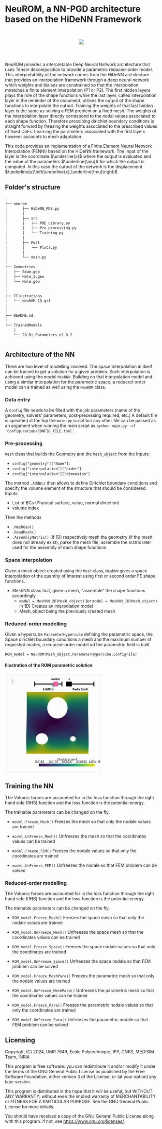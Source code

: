 # NeuROM, a NN-PGD architecture based on the HiDeNN Framework

<h1 align="center">
<img src="https://alexandredabyseesaram.github.io/Resources/Images/NeuROM_ter.svg" width="400">
</h1><br>

<!-- ![NeuROM logo](Illustrations/NeuROM_logo_sansserif.png)  -->

NeuROM provides a interpretable Deep Neural Network architecture that uses Tensor decomposition to provide a parametric reduced-order model. This interpretability of the network comes from the HiDeNN architecture that provides an interpolation framework through a deep neural network which weights and biaises are constrained so that the interpolation mnatches a finite element interpolation (P1 or P2). 
The first hidden layers plays the role of the shape functions while the last layer, called interpolation layer in the reminder of the document, utilises the output of the shape functions to interpolate the output. Training the weights of that last hidden layer is the same as solving a FEM problem on a fixed mesh. The weights of the interpolation layer directly correspond to the nodal values associated to each shape function. Therefore prescibing dirichlet boundary conditions is straight forward by freezing the weights associated to the prescribed values of fixed DoFs. Learning the parameters associated with the first layers however accounts to mesh adaptation.


This code provides an implementation of a Finite Element Neural Network Interpolation (FENNI) based on the HiDeNN framework. The input of the layer is the coordinate $\underline{x}$ where the output is evaluated and the value of the parameters $\underline{\mu}$ for which the output is computed. In this case the output of the network is the displacement $\underline{u}\left(\underline{x},\underline{\mu}\right)$

## Folder's structure
``````
.
├── neurom
│       ├── HiDeNN_PDE.py
|       |
│       ├── src
│       |   ├── PDE_Library.py
│       |   ├── Pre_processing.py
│       |   └── Training.py
|       |
|       ├── Post
|       │   └── Plots.py
|       |
│       └── main.py
│   
├── Geometries
│   ├── Beam.geo
│   ├── Hole_3.geo
│   └── Hole.geo
│
│
├── Illustrations
│   └── NeuROM_1D.gif
|
│
├── README.md
│
└── TrainedModels
    | 
    └── 2D_Bi_Parameters_el_0.2
 

``````


## Architecture of the NN

There are two level of modelling involved. The space interpolation in itself can be trained to get a solution for a given problem. Such interpolation is achieved using the model `MeshNN`. Building on that interpolation model and using a similar interpolation for the parametric space, a reduced-order model can e trained as well using the `NeuROM` class.

### Data entry

A `Config` file needs to be filled with the job parameters (name of the geometry, solvers' parameters, post-precessing required, etc.) A default file is specified at the top the `main.py` script but any other file can be passed as an argument when running the main script as `python main.py -cf 'Configuration/CONFIG_FILE.toml'`.

### Pre-processing
`Mesh` class that builds the Geometry and the `Mesh_object` from the 
Inputs:
* `config["geometry"]["Name"]`:
* `config["interpolation"]["order"]`, 
* `config["interpolation"]["dimension"]`

The method `.AddBCs` then allows to define Dirichlet boundary conditions and specify the volume element of the structure that should be considered.
Inputs:
* List of BCs (Physical surface, value, normal direction)
* volume index

Then the methods 
* `.MeshGeo()`                         
* `.ReadMesh()`                      
* `.AssemblyMatrix()` (if 1D)
respectively mesh the geometry (if the mesh does not already exist), parse the mesh file, assemble the matrix later used for the assembly of each shape functions

### Space interpolation

Given a mesh object created using the `Mesh` class,  `MeshNN` gives a space interpolation of the quantity of interest using first or second order FE shape functions.

   * MeshNN class that, given a mesh, "assemble" the shape functions accordingly
        * `model = MeshNN_2D(Mesh_object)` (or `model = MeshNN_1D(Mesh_object)` in 1D) Creates an interpolation model
        * Mesh_object being the previously created mesh


### Reduced-order modelling

Given a hypercube `ParameterHypercube` defining the parametric space, the Space dirichlet boundary conditions a mesh and the maximum number of requested modes, a reduced-order model od the parametric field is built

`ROM_model = NeuROM(Mesh_object,ParameterHypercube,ConfigFile)`

#### Illustration of the ROM parametric solution

![](Illustrations/NeuROM_2D.gif)

## Training the NN 


The Volumic forces are accounted for in the loss function through the right hand side (RHS) function and the loss function is the potential energy.

The trainable parameters can be changed on the fly. 

* `model.Freeze_Mesh()` Freezes the mesh so that only the nodale values are trained
* `model.UnFreeze_Mesh()` Unfreezes the mesh so that the coordinates values can be trained

* `model.Freeze_FEM()` Freezes the nodale values so that only the coordinates are trained
* `model.UnFreeze_FEM()` Unfreezes the nodale so that FEM problem can be solved

### Reduced-order modelling

The Volumic forces are accounted for in the loss function through the right hand side (RHS) function and the loss function is the potential energy.

The trainable parameters can be changed on the fly. 

* `ROM_model.Freeze_Mesh()` Freezes the space mesh so that only the nodale values are trained
* `ROM_model.UnFreeze_Mesh()` Unfreezes the space mesh so that the coordinates values can be trained

* `ROM_model.Freeze_Space()` Freezes the space nodale values so that only the coordinates are trained
* `ROM_model.UnFreeze_Space()` Unfreezes the space nodale so that FEM problem can be solved
* `ROM_model.Freeze_MeshPara()` Freezes the parametric mesh so that only the nodale values are trained
* `ROM_model.UnFreeze_MeshPara()` Unfreezes the parametric mesh so that the coordinates values can be trained

* `ROM_model.Freeze_Para()` Freezes the parametric nodale values so that only the coordinates are trained
* `ROM_model.UnFreeze_Para()` Unfreezes the parametric nodale so that FEM problem can be solved


## Licensing


  Copyright (C) 2024, UMR 7649, École Polytechnique, IPP, CNRS, MΞDISIM Team, INRIA
 
  This program is free software: you can redistribute it and/or modify it under the terms of the GNU General Public License as published by the Free Software Foundation, either version 3 of the License, or (at your option) any later version.
 
  This program is distributed in the hope that it will be useful, but WITHOUT ANY WARRANTY; without even the implied warranty of MERCHANTABILITY or FITNESS FOR A PARTICULAR PURPOSE.  See the GNU General Public License for more details.
 
  You should have received a copy of the GNU General Public License along with this program.  If not, see <https://www.gnu.org/licenses/>.
 
